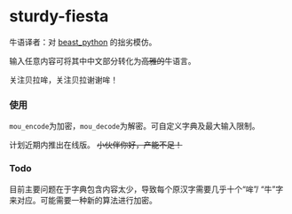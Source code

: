 # sturdy-fiesta
牛语译者：对 [beast_python](https://github.com/6DDUU6/beast_python) 的拙劣模仿。

输入任意内容可将其中中文部分转化为~~高雅的~~牛语言。

关注贝拉哞，关注贝拉谢谢哞！

### 使用
``` mou_encode ```为加密，``` mou_decode ```为解密。可自定义字典及最大输入限制。

计划近期内推出在线版。 ~~小伙伴你好，产能不足！~~

### Todo
目前主要问题在于字典包含内容太少，导致每个原汉字需要几乎十个“哞”/ “牛”字来对应。可能需要一种新的算法进行加密。
